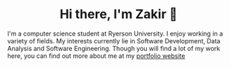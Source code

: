 <h1 style="text-align: center;"> Hi there, I'm Zakir 👋 </h1>

<p>I'm a computer science student at Ryerson University. I enjoy working in a variety of fields. My interests currently lie in Software Development, Data Analysis and Software Engineering. Though you will find a lot of my work here, you can find out more about me at my <a href="https://zakirdawood.herokuapp.com/" target="_blank">portfolio website</a></p>
<!--
**zakirdawood/zakirdawood** is a ✨ _special_ ✨ repository because its `README.md` (this file) appears on your GitHub profile.

Here are some ideas to get you started:

- 🔭 I’m currently working on ...
- 🌱 I’m currently learning ...
- 👯 I’m looking to collaborate on ...
- 🤔 I’m looking for help with ...
- 💬 Ask me about ...
- 📫 How to reach me: ...
- 😄 Pronouns: ...
- ⚡ Fun fact: ...
-->
